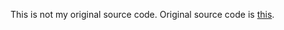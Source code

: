 This is not my original source code.
Original source code is [this](https://github.com/microsoftgraph/aspnetcore-webhooks-sample/blob/master/README.md).

